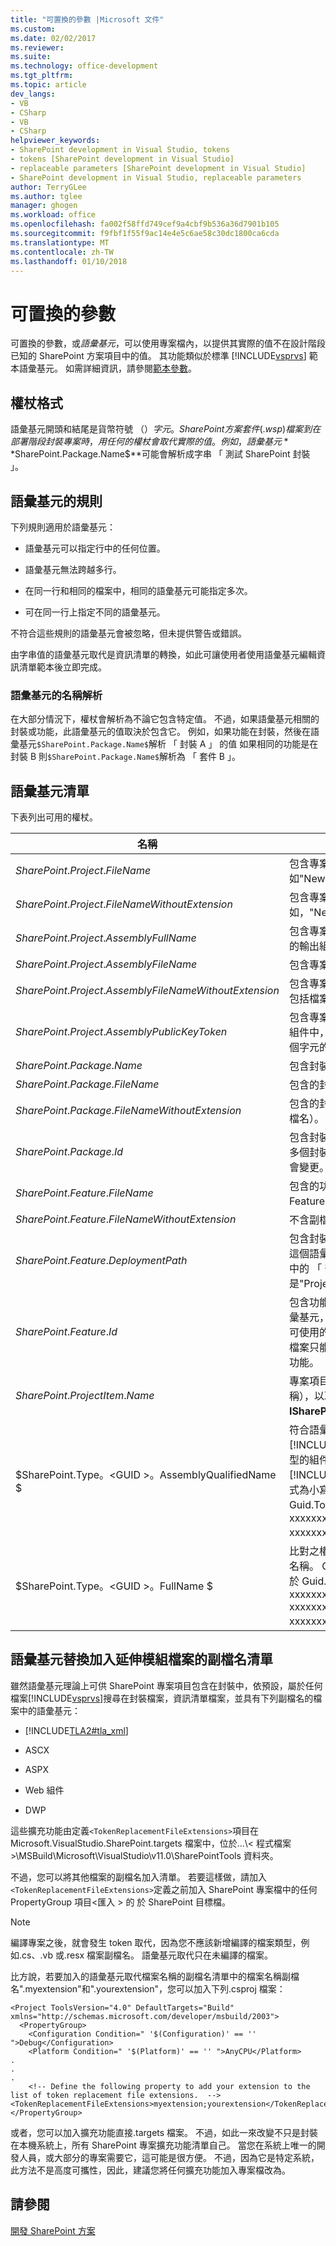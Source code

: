 ```yaml
---
title: "可置換的參數 |Microsoft 文件"
ms.custom: 
ms.date: 02/02/2017
ms.reviewer: 
ms.suite: 
ms.technology: office-development
ms.tgt_pltfrm: 
ms.topic: article
dev_langs:
- VB
- CSharp
- VB
- CSharp
helpviewer_keywords:
- SharePoint development in Visual Studio, tokens
- tokens [SharePoint development in Visual Studio]
- replaceable parameters [SharePoint development in Visual Studio]
- SharePoint development in Visual Studio, replaceable parameters
author: TerryGLee
ms.author: tglee
manager: ghogen
ms.workload: office
ms.openlocfilehash: fa002f58ffd749cef9a4cbf9b536a36d7901b105
ms.sourcegitcommit: f9fbf1f55f9ac14e4e5c6ae58c30dc1800ca6cda
ms.translationtype: MT
ms.contentlocale: zh-TW
ms.lasthandoff: 01/10/2018
---
```

# <a name="replaceable-parameters"></a>可置換的參數
  可置換的參數，或*語彙基元*，可以使用專案檔內，以提供其實際的值不在設計階段已知的 SharePoint 方案項目中的值。 其功能類似於標準 [!INCLUDE[vsprvs](../sharepoint/includes/vsprvs-md.md)] 範本語彙基元。 如需詳細資訊，請參閱[範本參數](/visualstudio/ide/template-parameters)。  
  
## <a name="token-format"></a>權杖格式  
 語彙基元開頭和結尾是貨幣符號 （$） 字元。 SharePoint 方案套件 (.wsp) 檔案到在部署階段封裝專案時，用任何的權杖會取代實際的值。 例如，語彙基元**$SharePoint.Package.Name$**可能會解析成字串 「 測試 SharePoint 封裝 」。  
  
## <a name="token-rules"></a>語彙基元的規則  
 下列規則適用於語彙基元：  
  
-   語彙基元可以指定行中的任何位置。  
  
-   語彙基元無法跨越多行。  
  
-   在同一行和相同的檔案中，相同的語彙基元可能指定多次。  
  
-   可在同一行上指定不同的語彙基元。  
  
 不符合這些規則的語彙基元會被忽略，但未提供警告或錯誤。  
  
 由字串值的語彙基元取代是資訊清單的轉換，如此可讓使用者使用語彙基元編輯資訊清單範本後立即完成。  
  
### <a name="token-name-resolution"></a>語彙基元的名稱解析  
 在大部分情況下，權杖會解析為不論它包含特定值。 不過，如果語彙基元相關的封裝或功能，此語彙基元的值取決於包含它。 例如，如果功能在封裝，然後在語彙基元`$SharePoint.Package.Name$`解析 「 封裝 A 」 的值 如果相同的功能是在封裝 B 則`$SharePoint.Package.Name$`解析為 「 套件 B 」。  
  
## <a name="tokens-list"></a>語彙基元清單  
 下表列出可用的權杖。  
  
|名稱|描述|  
|----------|-----------------|  
|$SharePoint.Project.FileName$|包含專案檔，例如"NewProj.csproj 」 的名稱。|  
|$SharePoint.Project.FileNameWithoutExtension$|包含專案檔不含副檔名的名稱。 例如，"NewProj"。|  
|$SharePoint.Project.AssemblyFullName$|包含專案的顯示名稱 （強式名稱） 的輸出組件。|  
|$SharePoint.Project.AssemblyFileName$|包含專案的名稱之輸出組件。|  
|$SharePoint.Project.AssemblyFileNameWithoutExtension$|包含專案的名稱之輸出組件，但不包括檔案名稱副檔名。|  
|$SharePoint.Project.AssemblyPublicKeyToken$|包含專案的公開金鑰 token 的輸出組件中，轉換為字串。 (在"x2"16 個字元的十六進位格式。)|  
|$SharePoint.Package.Name$|包含封裝名稱。|  
|$SharePoint.Package.FileName$|包含的封裝定義檔的名稱。|  
|$SharePoint.Package.FileNameWithoutExtension$|包含的封裝定義檔的名稱 （不含副檔名）。|  
|$SharePoint.Package.Id$|包含封裝的 SharePoint ID。 如果多個封裝中使用的功能，這個值將會變更。|  
|$SharePoint.Feature.FileName$|包含的功能，例如，Feature1.feature 定義檔的名稱。|  
|$SharePoint.Feature.FileNameWithoutExtension$|不含副檔名的功能定義檔名稱。|  
|$SharePoint.Feature.DeploymentPath$|包含封裝中的功能的資料夾名稱。 這個語彙基元等同於功能設計工具中的 「 部署路徑 」 屬性。 範例值是"Project1_Feature1"。|  
|$SharePoint.Feature.Id$|包含功能的 SharePoint ID。 此語彙基元，所有功能層級語彙基元，可使用的功能，透過封裝中包含的檔案只能由不直接加入封裝之外的功能。|  
|$SharePoint.ProjectItem.Name$|專案項目的名稱及其 （不是檔案名稱），以取得從**ISharePointProjectItem.Name**。|  
|$SharePoint.Type。\<GUID >。AssemblyQualifiedName $|符合語彙基元的 [!INCLUDE[TLA2#tla_guid](../sharepoint/includes/tla2sharptla-guid-md.md)] 之類型的組件限定名稱。 [!INCLUDE[TLA2#tla_guid](../sharepoint/includes/tla2sharptla-guid-md.md)] 的格式為小寫且對應於 Guid.ToString("D") 格式 (也就是 xxxxxxxx-xxxx-xxxx-xxxx-xxxxxxxxxxxx)。|  
|$SharePoint.Type。\<GUID >。FullName $|比對之權杖中的 GUID 的類型完整名稱。 GUID 的格式為小寫且對應於 Guid.tostring 格式 (也就是 xxxxxxxx-xxxx-xxxx-xxxx-xxxxxxxx-xxxx-xxxx-xxxx-xxxxxxxxxxxx)。|  
  
## <a name="adding-extensions-to-the-token-replacement-file-extensions-list"></a>語彙基元替換加入延伸模組檔案的副檔名清單  
 雖然語彙基元理論上可供 SharePoint 專案項目包含在封裝中，依預設，屬於任何檔案[!INCLUDE[vsprvs](../sharepoint/includes/vsprvs-md.md)]搜尋在封裝檔案，資訊清單檔案，並具有下列副檔名的檔案中的語彙基元：  
  
-   [!INCLUDE[TLA2#tla_xml](../sharepoint/includes/tla2sharptla-xml-md.md)]  
  
-   ASCX  
  
-   ASPX  
  
-   Web 組件  
  
-   DWP  
  
 這些擴充功能由定義`<TokenReplacementFileExtensions>`項目在 Microsoft.VisualStudio.SharePoint.targets 檔案中，位於...\\< 程式檔案\>\MSBuild\Microsoft\VisualStudio\v11.0\SharePointTools 資料夾。  
  
 不過，您可以將其他檔案的副檔名加入清單。 若要這樣做，請加入`<TokenReplacementFileExtensions>`定義之前加入 SharePoint 專案檔中的任何 PropertyGroup 項目\<匯入 > 的 於 SharePoint 目標檔。  
  
> [!NOTE]  
>  編譯專案之後，就會發生 token 取代，因為您不應該新增編譯的檔案類型，例如.cs、.vb 或.resx 檔案副檔名。 語彙基元取代只在未編譯的檔案。  
  
 比方說，若要加入的語彙基元取代檔案名稱的副檔名清單中的檔案名稱副檔名".myextension"和".yourextension"，您可以加入下列.csproj 檔案：  
  
```  
<Project ToolsVersion="4.0" DefaultTargets="Build" xmlns="http://schemas.microsoft.com/developer/msbuild/2003">  
  <PropertyGroup>  
    <Configuration Condition=" '$(Configuration)' == '' ">Debug</Configuration>  
    <Platform Condition=" '$(Platform)' == '' ">AnyCPU</Platform>  
.  
.  
.  
    <!-- Define the following property to add your extension to the list of token replacement file extensions.  -->  
<TokenReplacementFileExtensions>myextension;yourextension</TokenReplacementFileExtensions>  
</PropertyGroup>  
```  
  
 或者，您可以加入擴充功能直接.targets 檔案。 不過，如此一來改變不只是封裝在本機系統上，所有 SharePoint 專案擴充功能清單自己。 當您在系統上唯一的開發人員，或大部分的專案需要它，這可能是很方便。 不過，因為它是特定系統，此方法不是高度可攜性，因此，建議您將任何擴充功能加入專案檔改為。  
  
## <a name="see-also"></a>請參閱  
 [開發 SharePoint 方案](../sharepoint/developing-sharepoint-solutions.md)  
  
  